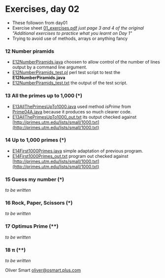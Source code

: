Exercises, day 02
=================
* These followon from day01 
* Exercise sheet [01_exercises.pdf](01_exercises.pdf) *just page 3 and 4 of the original "Additional exercises to practice what you learnt on Day 1"*
* Trying to avoid use of methods, arrays or anything fancy 

### 12 Number piramids
* [E12NumberPiramids.java](E12NumberPiramids.java) choosen to allow control
  of the number of lines output by a command line argument. 
* [E12NumberPiramids_test.pl](E12NumberPiramids_test.pl) perl 
  test script to test the **E12NumberPiramids.java**
* [E12NumberPiramids_test.txt](E12NumberPiramids_test.txt) the output of the
  test script.

### 13 All the primes up to 1,000 \(*)
* [E13AllThePrimesUpTo1000.java](E13AllThePrimesUpTo1000.java) used method *isPrime*
  from [Prime04A.java](../day01/Prime04A.java) because it produces so much clearer code.
* [E13AllThePrimesUpTo1000_out.txt](E13AllThePrimesUpTo1000_out.txt) its output 
  checked against [http://primes.utm.edu/lists/small/1000.txt](http://primes.utm.edu/lists/small/1000.txt)
 
### 14 Up to 1,000 primes (*)
* [E14First1000Primes.java](E14First1000Primes.java) simple adaptation of previous program.
* [E14First1000Primes_out.txt](E14First1000Primes_out.txt) program out 
  checked against [http://primes.utm.edu/lists/small/1000.txt](http://primes.utm.edu/lists/small/1000.txt)

### 15 Guess my number (*)
*to be written*

### 16 Rock, Paper, Scissors (*)
*to be written*

### 17 Optimus Prime (**)
*to be written*

### 18 π (**)
*to be written*

Oliver Smart oliver@osmart.plus.com
